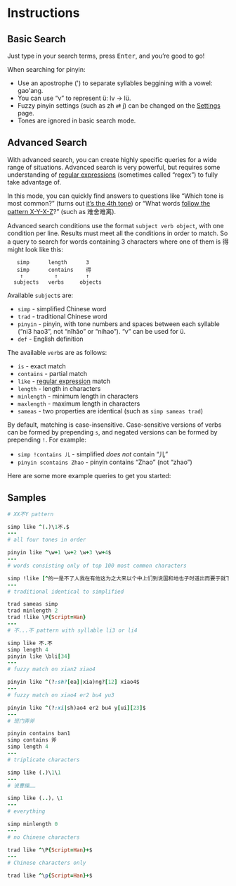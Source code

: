 # Instructions

## Basic Search

Just type in your search terms, press <kbd>Enter</kbd>, and you’re good to go!

When searching for pinyin:

-   Use an apostrophe (') to separate syllables beggining with a vowel: gao'ang.
-   You can use “v” to represent ü: lv → lü.
-   Fuzzy pinyin settings (such as zh ⇄ j) can be changed on the [Settings](./settings) page.
-   Tones are ignored in basic search mode.

## Advanced Search

With advanced search, you can create highly specific queries for a wide range of situations. Advanced search is very powerful, but requires some understanding of [regular expressions](https://www.regular-expressions.info/quickstart.html) (sometimes called “regex”) to fully take advantage of.

In this mode, you can quickly find answers to questions like “Which tone is most common?” (turns out [it’s the 4th tone](./advanced?q=pinyin+contains+4)) or “What words [follow the pattern X-Y-X-Z](./advanced?q=simp+like+%5E%28.%29.%5C1.%24)?” (such as 难舍难离).

Advanced search conditions use the format `subject verb object`, with one condition per line. Results must meet all the conditions in order to match. So a query to search for words containing 3 characters where one of them is 得 might look like this:

```
   simp      length      3
   simp      contains    得
    ↑          ↑         ↑
  subjects   verbs     objects
```

Available `subject`s are:

-   `simp` - simplified Chinese word
-   `trad` - traditional Chinese word
-   `pinyin` - pinyin, with tone numbers and spaces between each syllable (“ni3 hao3”, not “nǐhǎo” or “nihao”). “v” can be used for ü.
-   `def` - English definition

The available `verb`s are as follows:

-   `is` - exact match
-   `contains` - partial match
-   `like` - [regular expression](https://www.regular-expressions.info/quickstart.html) match
-   `length` - length in characters
-   `minlength` - minimum length in characters
-   `maxlength` - maximum length in characters
-   `sameas` - two properties are identical (such as `simp sameas trad`)

By default, matching is case-insensitive. Case-sensitive versions of verbs can be formed by prepending `s`, and negated versions can be formed by prepending `!`. For example:

-   `simp !contains 儿` - simplified _does not_ contain “儿”
-   `pinyin scontains Zhao` - pinyin contains “Zhao” (not “zhao”)

Here are some more example queries to get you started:

## Samples

```ruby
# XX不Y pattern

simp like ^(.)\1不.$
---
# all four tones in order

pinyin like ^\w+1 \w+2 \w+3 \w+4$
---
# words consisting only of top 100 most common characters

simp !like [^的一是不了人我在有他这为之大来以个中上们到说国和地也子时道出而要于就下得可你年生自会那后能对着事其里所去行过家十用发天如然作方成者多日都三小军二无同么经法当起与好看学进种将还分此心前面又定见只主没公从]
---
# traditional identical to simplified

trad sameas simp
trad minlength 2
trad !like \P{Script=Han}
---
# 不...不 pattern with syllable li3 or li4

simp like 不.不
simp length 4
pinyin like \bli[34]
---
# fuzzy match on xian2 xiao4

pinyin like ^(?:sh?[ea]|xia)ng?[12] xiao4$
---
# fuzzy match on xiao4 er2 bu4 yu3

pinyin like ^(?:xi|sh)ao4 er2 bu4 y[ui][23]$
---
# 班门弄斧

pinyin contains ban1
simp contains 斧
simp length 4
---
# triplicate characters

simp like (.)\1\1
---
# 说曹操……

simp like (..)，\1
---
# everything

simp minlength 0
---
# no Chinese characters

trad like ^\P{Script=Han}+$
---
# Chinese characters only

trad like ^\p{Script=Han}+$
```
